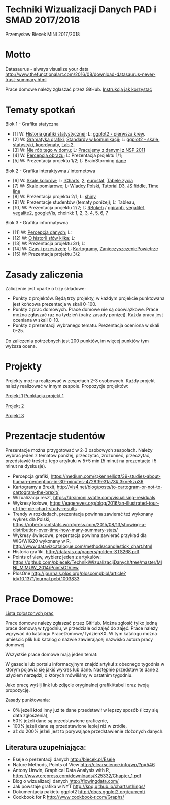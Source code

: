 # Techniki Wizualizacji Danych PAD i SMAD 2017/2018

Przemysław Biecek
MINI 2017/2018

# Motto

Datasaurus - always visualize your data 
http://www.thefunctionalart.com/2016/08/download-datasaurus-never-trust-summary.html

Prace domowe należy zgłaszać przez GitHub. [Instrukcja jak korzystać](http://pbiecek.github.io/Przewodnik/Programowanie/jak_korzystac_z_serwisu_github_i_waffle.html)

# Tematy spotkań

Blok 1 - Grafika statyczna

* [1] W: [Historia grafiki statystycznej](http://biecek.pl/Eseje/indexHistoria.html); L: [ggplot2 - pierwsza krew](https://pbiecek.gitbooks.io/przewodnik/content/Wizualizacja/jak_tworzyc_wykresy_ggplot2.html).
* [2] W: [Gramatyka grafiki](http://biecek.pl/Eseje/indexGramatyka.html), [Standardy w komunikacji](http://www.ibcs-a.org/); L: [ggplot2 - skale, statystyki, koordynaty](https://pbiecek.gitbooks.io/przewodnik/content/Wizualizacja/jak_tworzyc_wykresy_ggplot2.html), [Lab 2](Materialy/lab2.md).
* [3] W: [Nie rób tego w domu](http://biecek.pl/Eseje/indexPomylka.html); L: [Pracujemy z danymi z NSP 2011](http://stat.gov.pl/spisy-powszechne/nsp-2011/nsp-2011-wyniki/)
* [4] W: [Percepcja obrazu](http://biecek.pl/Eseje/indexObraz.html); L: Prezentacja projektu 1/1;
* [5] W: Prezentacja projektu 1/2; L: BrainStorming [dane](https://www.dropbox.com/s/fuo4mveq499mzep/votes.rda)

Blok 2 - Grafika interaktywna / internetowa

* [6] W: [Skale kolorów](http://biecek.pl/Eseje/indexKolory.html); L: [rCharts](http://pbiecek.github.io/Przewodnik/Wizualizacja/jak_tworzyc_interaktywne_wykresy.html), [2](https://rawgit.com/pbiecek/TechnikiWizualizacjiDanych/master/MINI_MIMUW_2014/materialy_z_wykladow_i_lab/plotly/knitr_plotly.html), [eurostat](https://journal.r-project.org/archive/2017/RJ-2017-019/index.html), [Tabele zycia](http://www.mortality.org/)
* [7] W: [Skale pomiarowe](http://biecek.pl/Eseje/indexKuchnia.html); L: [Wladcy Polski](https://pl.wikipedia.org/wiki/W%C5%82adcy_Polski), [Tutorial D3](http://vadim.ogievetsky.com/IntroD3/#1), [JS fiddle](https://jsfiddle.net/), [Time line](https://github.com/jiahuang/d3-timeline)
* [8] W: Prezentacja projektu 2/1; L: [shiny](http://pbiecek.github.io/Przewodnik/Programowanie/jak_tworzyc_aplikajce.html)
* [9] W: Prezentacje studentów (tematy poniżej); L: Tableau, 
* [10] W: Prezentacja projektu 2/2; L: [RBokeh](http://hafen.github.io/rbokeh/#preview) / [ggiraph](https://github.com/davidgohel/ggiraph), [vegalite1](https://github.com/hrbrmstr/vegalite), [vegalite2](https://idl.cs.washington.edu/files/2017-VegaLite-InfoVis.pdf), [googleVis](http://www.magesblog.com/2016/09/googlevis-061-on-cran.html), choinki: [1](http://smarterpoland.pl/wp-content/uploads/2015/12/cars-1015x1024.png), [2](http://smarterpoland.pl/wp-content/uploads/2015/12/ctree-1024x957.png), [3](http://smarterpoland.pl/wp-content/uploads/2014/12/Screen-Shot-2014-12-19-at-23.28.01-300x283.png), [4](https://rawgit.com/pbiecek/TechnikiWizualizacjiDanych/master/MINI_2016/PraceDomowe/TydzienX/mchristmas.html), [5](https://rawgit.com/pbiecek/TechnikiWizualizacjiDanych/master/MINI_2016/PraceDomowe/TydzienX/christmastree_MSobczak.html), [6](https://rawgit.com/pbiecek/TechnikiWizualizacjiDanych/master/MINI_2016/PraceDomowe/TydzienX/DorotaLepicka.html), [7](https://rawgit.com/pbiecek/TechnikiWizualizacjiDanych/master/MINI_2016/PraceDomowe/TydzienX/SmudaPiotr/praca%20domowa%20X.html)

Blok 3 - Grafika informatywna

* [11] W: [Percepcja danych](http://biecek.pl/Eseje/indexDane.html); L: 
* [12] W: [O historii słów kilka](http://biecek.pl/Eseje/indexHistoria.html); L: 
* [13] W: Prezentacja projektu 3/1; L: 
* [14] W: [Czas i przestrzeń](http://biecek.pl/Eseje/indexDroga.html); L: [Kartogramy](https://github.com/pbiecek/TechnikiWizualizacjiDanych/tree/master/MINI_MIMUW_2014/materialy_z_wykladow_i_lab/mapy), [ZanieczyszczeniePowietrze](https://github.com/pbiecek/TechnikiWizualizacjiDanych/blob/master/MINI_2016/CiekaweDane/gios-pjp-zanieczyszczenie.csv)
* [15] W: Prezentacja projektu 3/2


# Zasady zaliczenia

Zaliczenie jest oparte o trzy składowe:

* Punkty z projektów. Będą trzy projekty, w każdym projekcie punktowana jest końcowa prezentacja w skali 0-100. 
* Punkty z prac domowych. Prace domowe nie są obowiązkowe. Prace można zgłaszać raz na tydzień (patrz zasady poniżej). Każda praca jest oceniana w skali 0-10.
* Punkty z prezentacji wybranego tematu. Prezentacja oceniona w skali 0-25.

Do zaliczenia potrzebnych jest 200 punktów, im więcej punktów tym wyższa ocena.



# Projekty

Projekty można realizować w zespołach 2-3 osobowych. 
Każdy projekt należy realizować w innym zespole. 
Propozycje projektów:

[Projekt 1](https://github.com/pbiecek/TechnikiWizualizacjiDanych2017/blob/master/Projekt_1/README.md)
[Punktacja projekt 1](https://docs.google.com/spreadsheets/d/1_6Z8uYRdm0cd29V0kvymWmfQmUN_4tAcb-anye-YYg4/edit?usp=sharing)

[Projekt 2](https://github.com/pbiecek/TechnikiWizualizacjiDanych2017/blob/master/Projekt_2/README.md)

[Projekt 3](https://github.com/pbiecek/TechnikiWizualizacjiDanych2017/blob/master/Projekt_3/README.md)

# Prezentacje studentów

Prezentacje można przygotować w 2-3 osobowych zespołach. Należy wybrać jeden z tematów poniżej, przeczytać, zrozumieć, przeczytać, przedstawić treści z tego artykułu w 5+5 min (5 minut na prezentacje i 5 minut na dyskusje).

* Percepcja grafiki, https://medium.com/@kennelliott/39-studies-about-human-perception-in-30-minutes-4728f9e31a73#.3kne5zu36
* Kartogramy a Brexit, http://vis4.net/blog/posts/to-cartogram-or-not-to-cartogram-the-brexit/
* Wizualizacja reszt, https://drsimonj.svbtle.com/visualising-residuals
* Wykresy kołowe, https://eagereyes.org/blog/2016/an-illustrated-tour-of-the-pie-chart-study-results
* Trendy w rozkładach, prezentacja powinna zawierać też wykonany wykres dla Polski, https://robertgrantstats.wordpress.com/2015/08/13/showing-a-distribution-over-time-how-many-summary-stats/
* Wykresy świecowe, prezentacja powinna zawierać przykład dla WIG/WIG20 wykonany w R, http://www.datavizcatalogue.com/methods/candlestick_chart.html
* Historia grafiki, http://datavis.ca/papers/golden-STS268.pdf
* Points of view, wybierz jeden z artykułów: https://github.com/pbiecek/TechnikiWizualizacjiDanych/tree/master/MINI_MIMUW_2014/PointsOfView
* PlosOne http://journals.plos.org/ploscompbiol/article?id=10.1371/journal.pcbi.1003833


# Prace Domowe:

[Lista zgłoszonych prac](https://docs.google.com/spreadsheets/d/1uN-aWYQNTzlGemBVOwhkPRrnH85xewBacJ-fzEr9Ghk/edit?usp=sharing)

Prace domowe należy zgłaszać przez GitHub. Można zgłosić tylko jedną prace domową w tygodniu, w przedziale od zajęć do zajęć. Prace należy wgrywać do katalogu PraceDomowe/TydzienXX. W tym katalogu można umieścić plik lub katalog o nazwie zawierającej nazwisko autora pracy domowej.

Wszystkie prace domowe mają jeden temat:

W gazecie lub portalu informacyjnym znajdź artykuł z obecnego tygodnia w którym pojawia się jakiś wykres lub dane.
Następnie przedstaw te dane z użyciem narzędzi, o których mówiliśmy w ostatnim tygodniu.

Jako pracę wyślij link lub zdjęcie oryginalnej grafiki/tabeli oraz twoją propozycję.

Zasady punktowania: 

- 0% jeżeli ktoś inny już te dane przedstawił w lepszy sposób (liczy się data zgłoszenia),
- 50% jeżeli dane są przedstawione graficznie,
- 100% jeżeli dane są przedstawione lepiej niż w źródle,
- aż do 200% jeżeli jest to porywające przedstawienie złożonych danych.


Literatura uzupełniająca:
-------------------------
* Eseje o prezentacji danych http://biecek.pl/Eseje
* Nature Methods, Points of View http://clearscience.info/wp/?p=546
* Antony Unwin, Graphical Data Analysis with R, https://www.crcpress.com/downloads/K25332/Chapter_1.pdf
* Blog o wizualizacji danych http://flowingdata.com/
* Jak powstaje grafika w NYT http://kpq.github.io/chartsnthings/
* Dokumentacja pakietu ggplot2 http://docs.ggplot2.org/current/
* Cookbook for R http://www.cookbook-r.com/Graphs/

